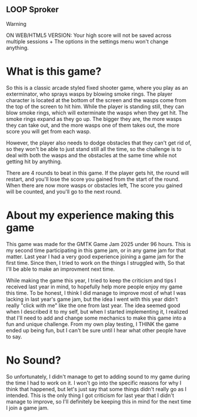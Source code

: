 ## LOOP Sproker

> [!WARNING]
> ON WEB/HTML5 VERSION: Your high score will not be saved across multiple sessions + The options in the settings menu won't change anything.

# What is this game?

So this is a classic arcade styled fixed shooter game, where you play as an exterminator, who sprays wasps by blowing smoke rings. The player character is located at the bottom of the screen and the wasps come from the top of the screen to hit him. While the player is standing still, they can blow smoke rings, which will exterminate the wasps when they get hit. The smoke rings expand as they go up. The bigger they are, the more wasps they can take out, and the more wasps one of them takes out, the more score you will get from each wasp.

However, the player also needs to dodge obstacles that they can't get rid of, so they won't be able to just stand still all the time, so the challenge is to deal with both the wasps and the obstacles at the same time while not getting hit by anything.

There are 4 rounds to beat in this game. If the player gets hit, the round will restart, and you'll lose the score you gained from the start of the round. When there are now more wasps or obstacles left, The score you gained will be counted, and you'll go to the next round.

# About my experience making this game

This game was made for the GMTK Game Jam 2025 under 96 hours. This is my second time participating in this game jam, or in any game jam for that matter. Last year I had a very good experience joining a game jam for the first time. Since then, I tried to work on the things I struggled with, So that I'll be able to make an improvment next time.

While making the game this year, I tried to keep the criticism and tips I received last year in mind, to hopefully help more people enjoy my game this time. To be honest, I think I did manage to improve most of what I was lacking in last year's game jam, but the idea I went with this year didn't really "click with me" like the one from last year. The idea seemed good when I described it to my self, but when I started implementing it, I realized that I'll need to add and change some mechanics to make this game into a fun and unique challenge. From my own play testing, I THINK the game ended up being fun, but I can't be sure until I hear what other people have to say.

# No Sound?

So unfortunately, I didn't manage to get to adding sound to my game during the time I had to work on it. I won't go into the specific reasons for why I think that happened, but let's just say that some things didn't really go as I intended. This is the only thing I got criticism for last year that I didn't manage to improve, so I'll definitely be keeping this in mind for the next time I join a game jam.

